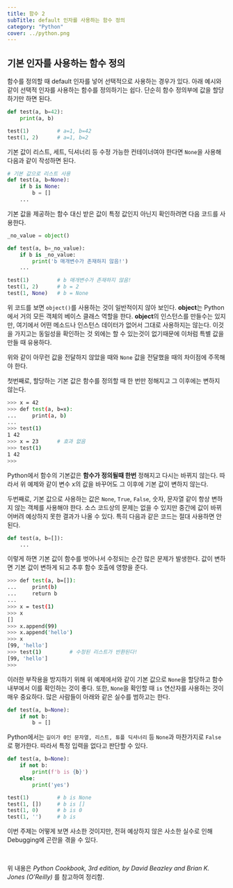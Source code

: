 ```yaml
---
title: 함수 2
subTitle: default 인자를 사용하는 함수 정의
category: "Python"
cover: ../python.png
---
```


## 기본 인자를 사용하는 함수 정의
함수를 정의할 때 default 인자를 넣어 선택적으로 사용하는 경우가 있다. 아래 예시와 같이 선택적 인자를 사용하는 함수를 정의하기는 쉽다. 단순히 함수 정의부에 값을 할당하기만 하면 된다.
```python
def test(a, b=42):
    print(a, b)

test(1)         # a=1, b=42
test(1, 2)      # a=1, b=2
```
기본 값이 리스트, 세트, 딕셔너리 등 수정 가능한 컨테이너여야 한다면 `None`을 사용해 다음과 같이 작성하면 된다.
```python
# 기본 값으로 리스트 사용
def test(a, b=None):
    if b is None:
        b = []
    ...
```
기본 값을 제공하는 함수 대신 받은 값이 특정 값인지 아닌지 확인하려면 다음 코드를 사용한다.
```python
_no_value = object()

def test(a, b=_no_value):
    if b is _no_value:
        print('b 매개변수가 존재하지 않음!')
    ...

test(1)         # b 매개변수가 존재하지 않음!
test(1, 2)      # b = 2
test(1, None)   # b = None
```
위 코드를 보면 `object()`를 사용하는 것이 일반적이지 않아 보인다. **object**는 Python에서 거의 모든 객체의 베이스 클래스 역할을 한다. **object**의 인스턴스를 만들수는 있지만, 여기에서 어떤 메소드나 인스턴스 데이터가 없어서 그대로 사용하지는 않는다. 이것을 가지고는 동일성을 확인하는 것 외에는 할 수 있는것이 없기때문에 이처럼 특별 값을 만들 때 유용하다.

위와 같이 아무런 값을 전달하지 않았을 때와 `None` 값을 전달했을 때의 차이점에 주목해야 한다.

첫번째로, 할당하는 기본 값은 함수를 정의할 때 한 번만 정해지고 그 이후에는 변하지 않는다.
```bash
>>> x = 42
>>> def test(a, b=x):
...     print(a, b)
...
>>> test(1)
1 42
>>> x = 23      # 효과 없음
>>> test(1)
1 42
>>>
```
Python에서 함수의 기본값은 **함수가 정의될때 한번** 정해지고 다시는 바뀌지 않는다. 따라서 위 예제와 같이 변수 x의 값을 바꾸어도 그 이후에 기본 값이 변하지 않는다.

두번째로, 기본 값으로 사용하는 값은 `None`, `True`, `False`, 숫자, 문자열 같이 항상 변하지 않는 객체를 사용해야 한다. 소스 코드상의 문제는 없을 수 있지만 중간에 값이 바뀌어버려 예상하지 못한 결과가 나올 수 있다. 특히 다음과 같은 코드는 절대 사용하면 안된다.
```python
def test(a, b=[]):
    ...
```
이렇게 하면 기본 값이 함수를 벗어나서 수정되는 순간 많은 문제가 발생한다. 값이 변하면 기본 값이 변하게 되고 추후 함수 호출에 영향을 준다.
```bash
>>> def test(a, b=[]):
...     print(b)
...     return b
...
>>> x = test(1)
>>> x
[]
>>> x.append(99)
>>> x.append('hello')
>>> x
[99, 'hello']
>>> test(1)         # 수정된 리스트가 반환된다!
[99, 'hello']
>>>
```
이러한 부작용을 방지하기 위해 위 예제에서와 같이 기본 값으로 `None`을 할당하고 함수 내부에서 이를 확인하는 것이 좋다.
또한, `None`을 확인할 때 `is` 연산자를 사용하는 것이 매우 중요하다. 많은 사람들이 아래와 같은 실수를 범하고는 한다.
```python
def test(a, b=None):
    if not b:
        b = []
```
Python에서는 `길이가 0인 문자열, 리스트, 튜플 딕셔너리` 등 `None`과 마찬가지로 `False`로 평가한다. 따라서 특정 입력을 없다고 판단할 수 있다.
```python
def test(a, b=None):
    if not b:
        print(f'b is {b}')
    else:
        print('yes')

test(1)         # b is None
test(1, [])     # b is []
test(1, 0)      # b is 0
test(1, '')     # b is
```
이번 주제는 어떻게 보면 사소한 것이지만, 전혀 예상하지 않은 사소한 실수로 인해 Debugging에 곤란을 겪을 수 있다.

<br>

위 내용은 *Python Cookbook, 3rd edition, by David Beazley and Brian K. Jones (O'Reilly)* 를 참고하여 정리함.